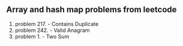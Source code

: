 ## Array and hash map problems from leetcode

1. problem 217. - Contains Duplicate
2. problem 242. - Valid Anagram
3. problem 1.   - Two Sum